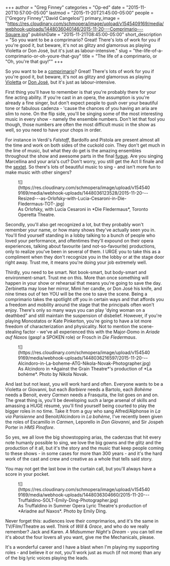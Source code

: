 +++
author = "Greg Finney"
categories = "Op-ed"
date = "2015-11-20T10:57:00-05:00"
lastmod = "2015-11-20T21:45:00-05:00"
people = ["Gregory Finney","David Cangelosi"]
primary_image = "https://res.cloudinary.com/schmopera/image/upload/v1545409169/media/webhook-uploads/1448036040146/2015-11-20---Comprimario---Square.jpg"
publishDate = "2015-11-21T08:45:00-05:00"
short_description = "So you want to be a comprimario? Great! There&#039;s lots of work for you if you&#039;re good it, but beware, it&#039;s not as glitzy and glamorous as playing Violetta or Don José, but it&#039;s just as labour-intensive."
slug = "the-life-of-a-comprimario-or-oh-youre-that-guy"
title = "The life of a comprimario, or &quot;Oh, you&#039;re that guy!&quot;"
+++

So you want to be a [comprimario](https://en.wikipedia.org/wiki/Comprimario)? Great! There's lots of work for you if you're good it, but beware, it's not as glitzy and glamorous as playing [Violetta](https://www.youtube.com/watch?v=m7yKFQJEavU) or [Don José](https://www.youtube.com/watch?v=itB1UlPFln4), but it's just as labour-intensive. 

First thing you'll have to remember is that you're probably there for your fine acting ability. If you're cast in an opera, the assumption is you're already a fine singer, but don't expect people to gush over your beautiful tone or fabulous cadenza - 'cause the chances of you having an aria are slim to none. On the flip side, you'll be singing some of the most interesting music in every show - namely the ensemble numbers. Don't let that fool you though, those numbers are often the most difficult music in the show as well, so you need to have your chops in order. 

For instance in Verdi's *Falstaff*, Bardolfo and Pistola are present almost all the time and work on both sides of the cuckold coin. They don't get much in the line of music, but what they do get is the amazing ensembles throughout the show and awesome parts in the final [fugue](https://www.youtube.com/watch?v=LvFyDeOwMtY). Are you singing Marcellina and your aria's cut? Don't worry, you still get the Act II finale and the [sextet](https://www.youtube.com/watch?v=mCU61w42vPE). So there's lots of beautiful music to sing - and isn't more fun to make music with other singers? 

<figure data-type=image>
![](https://res.cloudinary.com/schmopera/image/upload/v1545409169/media/webhook-uploads/1448036123528/2015-11-20---Resized---as-Orlofsky-with-Lucia-Cesaroni-in-Die-Fledermaus-TOT-.jpg)
<figcaption>As Orlofsky, with Lucia Cesaroni in *Die Fledermaus*, Toronto Operetta Theatre.</figcaption>
</figure>

Secondly, you'll also get recognized a lot, but they probably won't remember your name, or how many shows they've actually seen you in. You'll find yourself standing in a lobby talking to a bunch of people who loved your performance, and oftentimes they'll expound on their opera experiences, talking about favourite (and not-so-favourite) productions, only to realize you've been in several of them. I URGE you to take this as a compliment when they don't recognize you in the lobby or at the stage door right away. Trust me, it means you're doing your job extremely well. 

Thirdly, you need to be smart. Not book-smart, but body-smart and environment-smart. Trust me on this. More than once something will happen in your show or rehearsal that means you're going to save the day. Zerbinetta may lose her mirror, Mimì her candle, or Don José his knife, and nine times out of ten YOU will be the one to save the scene. Being a comprimario takes the spotlight off you in certain ways and that affords you a freedom and mobility around the stage that the principals often won't enjoy. There's only so many ways you can play 'dying woman on a deathbed" and still maintain the suspension of disbelief. However, if you're playing Monostatos or Kate Pinkerton, you're going to have a lot more freedom of characterization and physicality. Not to mention the scene-stealing factor - we've all experienced this with the Major-Domo in *Ariade auf Naxos* (gasp! a SPOKEN role) or Frosch in *Die Fledermaus*.

<figure data-type="image">
![](https://res.cloudinary.com/schmopera/image/upload/v1545409169/media/webhook-uploads/1448036216597/2015-11-20---Alcindoro-in-La-boheme-ATG-Nikola-Novak-Photographer.jpg)
<figcaption>As Alcindoro in *Against the Grain Theatre*'s production of *La bohème*. Photo by Nikola Novak.</figcaption>
</figure>

And last but not least, you will work hard and often. Everyone wants to be a Violetta or Giovanni, but each *Barbiere* needs a Bartolo, each *Bohème* needs a Benoit, every *Carmen* needs a Frasquita, the list goes on and on. The great thing is, you'll be developing such a large arsenal of skills and amassing a HUGE résumé, you'll find yourself being courted to play the bigger roles in no time. Take it from a guy who sang Alfred/Alphonse in *La via Parisienne* and Benoit/Alcindoro in *La bohème*, I've recently been given the roles of Escamillo in *Carmen*, Leporello in *Don Giovanni*, and Sir Jospeh Porter in *HMS Pinafore*.

So yes, we all love the big showstopping arias, the cadenzas that hit every note humanly possible to sing, we love the big gowns and the glitz and the production of it all, but it's the story and the music that keep people coming to these shows - in some cases for more than 300 years - and it's the hard work of the cast and crew and creative as a whole that tells said story. 

You may not get the last bow in the curtain call, but you'll always have a score in your pocket. 

<figure data-type="image">
![](https://res.cloudinary.com/schmopera/image/upload/v1545409169/media/webhook-uploads/1448036304660/2015-11-20---Truffaldino-SOLT-Emily-Ding-Photographer.jpg)
<figcaption>As Truffaldino in Summer Opera Lyric Theatre's production of *Ariadne auf Naxos*. Photo by Emily Ding.</figcaption>
</figure>

Never forget this: audiences love their comprimarios, and it's the same in TV/Film/Theatre as well. Think of *Will & Grace*, and who do we really remember? Jack and Karen. *A Midsummer Night's Dream* - you can tell me it's about the four lovers all you want, give me the Mechanicals, please. 

It's a wonderful career and I have a blast when I'm playing my supporting roles - and believe it or not, you'll work just as much (if not more) than any of the big lyric voices playing the leads. 
